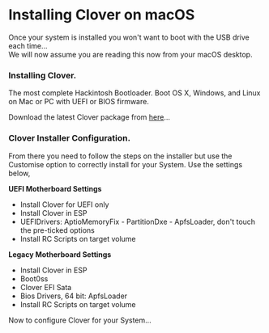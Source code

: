 # Installing Clover on macOS

Once your system is installed you won't want to boot with the USB drive each time...  
We will now assume you are reading this now from your macOS desktop.

### Installing Clover.

The most complete Hackintosh Bootloader. Boot OS X, Windows, and Linux on Mac or PC with UEFI or BIOS firmware.

Download the latest Clover package from [here](https://sourceforge.net/projects/cloverefiboot/)...

### Clover Installer Configuration.

From there you need to follow the steps on the installer but use the Customise option to correctly install for your System. Use the settings below,

**UEFI Motherboard Settings**

* Install Clover for UEFI only
* Install Clover in ESP
* UEFIDrivers: AptioMemoryFix - PartitionDxe - ApfsLoader, don't touch the pre-ticked options
* Install RC Scripts on target volume

**Legacy Motherboard Settings**

* Install Clover in ESP
* Boot0ss
* Clover EFI Sata
* Bios Drivers, 64 bit: ApfsLoader
* Install RC Scripts on target volume

Now to configure Clover for your System...

